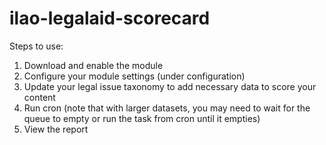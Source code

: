 # ilao-legalaid-scorecard
Steps to use:
1) Download and enable the module
2) Configure your module settings (under configuration)
3) Update your legal issue taxonomy to add necessary data to score your content
4) Run cron (note that with larger datasets, you may need to wait for the queue to empty or run the task from cron until it empties)
5) View the report

